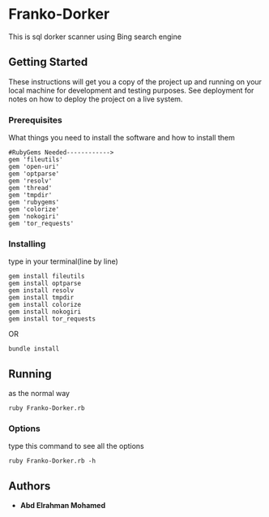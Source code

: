 # Franko-Dorker

This is sql dorker scanner using Bing search engine
## Getting Started

These instructions will get you a copy of the project up and running on your local machine for development and testing purposes. See deployment for notes on how to deploy the project on a live system.

### Prerequisites

What things you need to install the software and how to install them

```
#RubyGems Needed------------>
gem 'fileutils'
gem 'open-uri'
gem 'optparse'
gem 'resolv'
gem 'thread'
gem 'tmpdir'
gem 'rubygems'
gem 'colorize'
gem 'nokogiri'
gem 'tor_requests'
```

### Installing

type in your terminal(line by line)

```
gem install fileutils
gem install optparse
gem install resolv
gem install tmpdir
gem install colorize
gem install nokogiri
gem install tor_requests
```
OR
```
bundle install
```


## Running
as the normal way

```
ruby Franko-Dorker.rb
```
### Options
type this command to see all the options
```
ruby Franko-Dorker.rb -h
```

## Authors

* **Abd Elrahman Mohamed**
